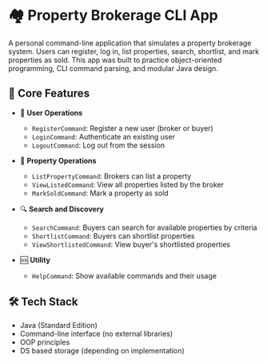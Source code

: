 # 🏘️ Property Brokerage CLI App

A personal command-line application that simulates a property brokerage system. Users can register, log in, list properties, search, shortlist, and mark properties as sold. This app was built to practice object-oriented programming, CLI command parsing, and modular Java design.

## 🧩 Core Features

- 👤 **User Operations**
  - `RegisterCommand`: Register a new user (broker or buyer)
  - `LoginCommand`: Authenticate an existing user
  - `LogoutCommand`: Log out from the session

- 🏡 **Property Operations**
  - `ListPropertyCommand`: Brokers can list a property
  - `ViewListedCommand`: View all properties listed by the broker
  - `MarkSoldCommand`: Mark a property as sold

- 🔍 **Search and Discovery**
  - `SearchCommand`: Buyers can search for available properties by criteria
  - `ShortlistCommand`: Buyers can shortlist properties
  - `ViewShortlistedCommand`: View buyer's shortlisted properties

- 🆘 **Utility**
  - `HelpCommand`: Show available commands and their usage

## 🛠️ Tech Stack

- Java (Standard Edition)
- Command-line interface (no external libraries)
- OOP principles
- DS based storage (depending on implementation)
